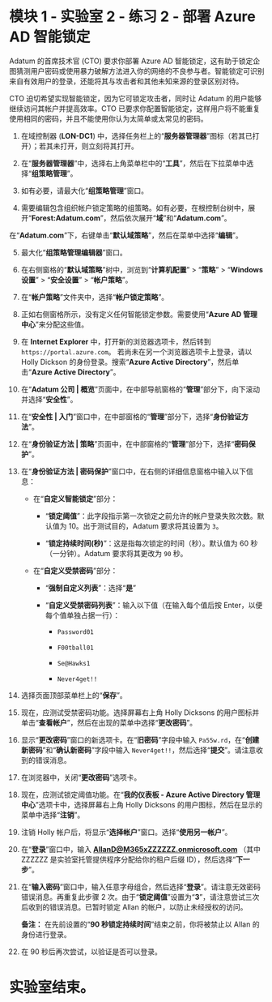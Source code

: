 # 模块 1 - 实验室 2 - 练习 2 - 部署 Azure AD 智能锁定 

Adatum 的首席技术官 (CTO) 要求你部署 Azure AD 智能锁定，这有助于锁定企图猜测用户密码或使用暴力破解方法进入你的网络的不良参与者。智能锁定可识别来自有效用户的登录，还能将其与攻击者和其他未知来源的登录区别对待。 

CTO 迫切希望实现智能锁定，因为它可锁定攻击者，同时让 Adatum 的用户能够继续访问其帐户并提高效率。CTO 已要求你配置智能锁定，这样用户将不能重复使用相同的密码，并且不能使用你认为太简单或太常见的密码。 

1. 在域控制器 (**LON-DC1**) 中，选择任务栏上的“**服务器管理器**”图标（若其已打开）；若其未打开，则立刻将其打开。

2. 在“**服务器管理器**”中，选择右上角菜单栏中的“**工具**”，然后在下拉菜单中选择“**组策略管理**”。

3. 如有必要，请最大化“**组策略管理**”窗口。

4. 需要编辑包含组织帐户锁定策略的组策略。如有必要，在根控制台树中，展开“**Forest:Adatum.com**”，然后依次展开“**域**”和“**Adatum.com**”。  <br/>

‎在“**Adatum.com**”下，右键单击“**默认域策略**”，然后在菜单中选择“**编辑**”。

5. 最大化“**组策略管理编辑器**”窗口。

6. 在右侧窗格的“**默认域策略**”树中，浏览到“**计算机配置**” > “**策略**” > “**Windows 设置**” > “**安全设置**” > “**帐户策略**”。

7. 在“**帐户策略**”文件夹中，选择“**帐户锁定策略**”。

8. 正如右侧窗格所示，没有定义任何智能锁定参数。需要使用“**Azure AD 管理中心**”来分配这些值。   <br/>

9.  在 **Internet Explorer** 中，打开新的浏览器选项卡，然后转到 `https://portal.azure.com`。  若尚未在另一个浏览器选项卡上登录，请以 Holly Dickson 的身份登录。搜索“**Azure Active Directory**”，然后单击“**Azure Active Directory**”。 

10. 在“**Adatum 公司 | 概览**”页面中，在中部导航窗格的“**管理**”部分下，向下滚动并选择“**安全性**”。

11. 在“**安全性 | 入门**”窗口中，在中部窗格的“**管理**”部分下，选择“**身份验证方法**”。

12. 在“**身份验证方法 | 策略**”页面中，在中部窗格的“**管理**”部分下，选择“**密码保护**”。

13. 在“**身份验证方法 | 密码保护**”窗口中，在右侧的详细信息窗格中输入以下信息：

	- 在“**自定义智能锁定**”部分：

		- “**锁定阈值**”：此字段指示第一次锁定之前允许的帐户登录失败次数。默认值为 10。出于测试目的，Adatum 要求将其设置为 `3`。

		- “**锁定持续时间(秒)**”：这是指每次锁定的时间（秒）。默认值为 60 秒（一分钟）。Adatum 要求将其更改为 `90` 秒。

	- 在“**自定义受禁密码**”部分：

		- “**强制自定义列表**”：选择“**是**”

		- “**自定义受禁密码列表**”：输入以下值（在输入每个值后按 Enter，以便每个值单独占据一行）：

			- `Password01`

			- `F00tball01`

			- `Se@Hawks1`

			- `Never4get!!`

14. 选择页面顶部菜单栏上的“**保存**”。

15. 现在，应测试受禁密码功能。选择屏幕右上角 Holly Dicksons 的用户图标并单击“**查看帐户**”，然后在出现的菜单中选择“**更改密码**”。

16. 显示“**更改密码**”窗口的新选项卡。在“**旧密码**”字段中输入 `Pa55w.rd`，在“**创建新密码**”和“**确认新密码**”字段中输入 `Never4get!!`，然后选择“**提交**”。请注意收到的错误消息。

17. 在浏览器中，关闭“**更改密码**”选项卡。 

18. 现在，应测试锁定阈值功能。在“**我的仪表板 - Azure Active Directory 管理中心**”选项卡中，选择屏幕右上角 Holly Dicksons 的用户图标，然后在显示的菜单中选择“**注销**”。 

19. 注销 Holly 帐户后，将显示“**选择帐户**”窗口。选择“**使用另一帐户**”。 

20. 在“**登录**”窗口中，输入 **AllanD@M365xZZZZZZ.onmicrosoft.com** （其中 ZZZZZZ 是实验室托管提供程序分配给你的租户后缀 ID），然后选择“**下一步**”。

21. 在“**输入密码**”窗口中，输入任意字母组合，然后选择“**登录**”。请注意无效密码错误消息。再重复此步骤 2 次。由于“**锁定阈值**”设置为“**3**”，请注意尝试三次后收到的错误消息。已暂时锁定 Allan 的帐户，以防止未经授权的访问。<br/>

	**备注：** 在先前设置的“**90 秒锁定持续时间**”结束之前，你将被禁止以 Allan 的身份进行登录。 

22. 在 90 秒后再次尝试，以验证是否可以登录。 

# 实验室结束。
 

